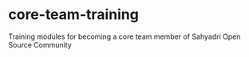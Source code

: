 # core-team-training
Training modules for becoming a core team member of Sahyadri Open Source Community
